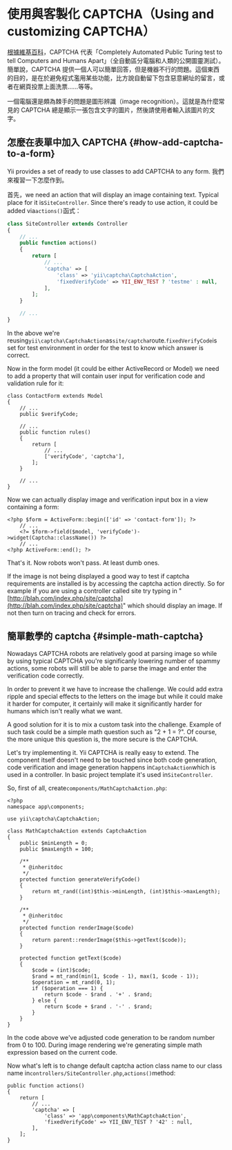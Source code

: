 # 使用與客製化 CAPTCHA（Using and customizing CAPTCHA）

[根據維基百科](https://zh.wikipedia.org/wiki/验证码)，CAPTCHA 代表「Completely Automated Public Turing test to tell Computers and Humans Apart」（全自動區分電腦和人類的公開圖靈測試）。簡單說，CAPTCHA 提供一個人可以簡單回答，但是機器不行的問題。這個東西的目的，是在於避免程式濫用某些功能，比方說自動留下包含惡意網址的留言，或者在網頁投票上面洗票……等等。

一個電腦還是頗為棘手的問題是圖形辨識（image recognition）。這就是為什麼常見的 CAPTCHA 總是顯示一張包含文字的圖片，然後請使用者輸入該圖片的文字。

## 怎麼在表單中加入 CAPTCHA {#how-add-captcha-to-a-form}

Yii provides a set of ready to use classes to add CAPTCHA to any form. 我們來複習一下怎麼作到。

首先，we need an action that will display an image containing text. Typical place for it is`SiteController`. Since there's ready to use action, it could be added via`actions()`函式：

```php
class SiteController extends Controller
{
    // ...
    public function actions()
    {
        return [
            // ...
            'captcha' => [
                'class' => 'yii\captcha\CaptchaAction',
                'fixedVerifyCode' => YII_ENV_TEST ? 'testme' : null,
            ],
        ];
    }

    // ...
}
```

In the above we're reusing`yii\captcha\CaptchaAction`as`site/captcha`route.`fixedVerifyCode`is set for test environment in order for the test to know which answer is correct.

Now in the form model \(it could be either ActiveRecord or Model\) we need to add a property that will contain user input for verification code and validation rule for it:

```
class ContactForm extends Model
{
    // ...
    public $verifyCode;

    // ...
    public function rules()
    {
        return [
            // ...
            ['verifyCode', 'captcha'],
        ];
    }

    // ...
}
```

Now we can actually display image and verification input box in a view containing a form:

```
<?php $form = ActiveForm::begin(['id' => 'contact-form']); ?>
    // ...
    <?= $form->field($model, 'verifyCode')->widget(Captcha::className()) ?>
    // ...
<?php ActiveForm::end(); ?>
```

That's it. Now robots won't pass. At least dumb ones.

If the image is not being displayed a good way to test if captcha requirements are installed is by accessing the captcha action directly. So for example if you are using a controller called site try typing in "[http://blah.com/index.php/site/captcha](http://blah.com/index.php/site/captcha)" which should display an image. If not then turn on tracing and check for errors.

## 簡單數學的 captcha {#simple-math-captcha}

Nowadays CAPTCHA robots are relatively good at parsing image so while by using typical CAPTCHA you're significanly lowering number of spammy actions, some robots will still be able to parse the image and enter the verification code correctly.

In order to prevent it we have to increase the challenge. We could add extra ripple and special effects to the letters on the image but while it could make it harder for computer, it certainly will make it significantly harder for humans which isn't really what we want.

A good solution for it is to mix a custom task into the challenge. Example of such task could be a simple math question such as "2 + 1 = ?". Of course, the more unique this question is, the more secure is the CAPTCHA.

Let's try implementing it. Yii CAPTCHA is really easy to extend. The component itself doesn't need to be touched since both code generation, code verification and image generation happens in`CaptchaAction`which is used in a controller. In basic project template it's used in`SiteController`.

So, first of all, create`components/MathCaptchaAction.php`:

```
<?php
namespace app\components;

use yii\captcha\CaptchaAction;

class MathCaptchaAction extends CaptchaAction
{
    public $minLength = 0;
    public $maxLength = 100;

    /**
     * @inheritdoc
     */
    protected function generateVerifyCode()
    {
        return mt_rand((int)$this->minLength, (int)$this->maxLength);
    }

    /**
     * @inheritdoc
     */
    protected function renderImage($code)
    {
        return parent::renderImage($this->getText($code));
    }

    protected function getText($code)
    {
        $code = (int)$code;
        $rand = mt_rand(min(1, $code - 1), max(1, $code - 1));
        $operation = mt_rand(0, 1);
        if ($operation === 1) {
            return $code - $rand . '+' . $rand;
        } else {
            return $code + $rand . '-' . $rand;
        }
    }
}
```

In the code above we've adjusted code generation to be random number from 0 to 100. During image rendering we're generating simple math expression based on the current code.

Now what's left is to change default captcha action class name to our class name in`controllers/SiteController.php`,`actions()`method:

```
public function actions()
{
    return [
        // ...
        'captcha' => [
            'class' => 'app\components\MathCaptchaAction',
            'fixedVerifyCode' => YII_ENV_TEST ? '42' : null,
        ],
    ];
}
```



